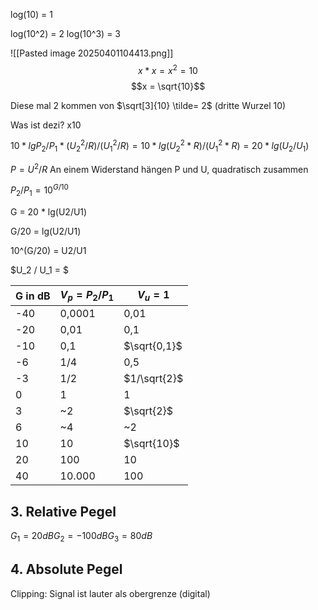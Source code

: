 log(10) = 1

log(10^2) = 2
log(10^3) = 3


![[Pasted image 20250401104413.png]]
$$x * x = x^2 = 10$$
$$x = \sqrt{10}$$

Diese mal 2 kommen von $\sqrt[3]{10} \tilde= 2$ (dritte Wurzel 10)

Was ist dezi?
	x10

$10 * lg{P_2} / {P_1} * (U^2_2 / R) / (U^2_1 /R) = 10 * lg(U^2_2 * R) / (U^2_1 * R) = 20 * lg(U_2/U_1)$ 

$P = U^2 / R$ 
An einem Widerstand hängen P und U, quadratisch zusammen

$P_2 / P_1 = 10^{G/10}$

G = 20 * lg(U2/U1)

G/20 = lg(U2/U1)

10^(G/20) = U2/U1



$U_2 / U_1 = $

| G in dB | $V_p = P_2 / P_1$ | $V_u = 1$    |
| ------- | ----------------- | ------------ |
| -40     | 0,0001            | 0,01         |
| -20     | 0,01              | 0,1          |
| -10     | 0,1               | $\sqrt{0,1}$ |
| -6      | 1/4               | 0,5          |
| -3      | 1/2               | $1/\sqrt{2}$ |
| 0       | 1                 | 1            |
| 3       | ~2                | $\sqrt{2}$   |
| 6       | ~4                | ~2           |
| 10      | 10                | $\sqrt{10}$  |
| 20      | 100               | 10           |
| 40      | 10.000            | 100          |

## 3. Relative Pegel

$G_1 = 20dB G_2 = -100dB G_3 = 80dB$

## 4. Absolute Pegel


Clipping: Signal ist lauter als obergrenze (digital)